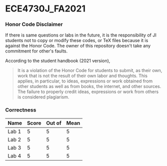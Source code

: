 # ECE4730J_FA2021

### Honor Code Disclaimer

If there is same questions or labs in the future, it is the responsibility of JI students not to copy or modify these codes, or TeX files because it is against the Honor Code. The owner of this repository doesn't take any commitment for other's faults.

According to the student handbook (2021 version),

> It is a violation of the Honor Code for students to submit, as their own, work that is not the result of their own labor and thoughts. This applies, in particular, to ideas, expressions or work obtained from other students as well as from books, the internet, and other sources. The failure to properly credit ideas, expressions or work from others is considered plagiarism.

### Correctness

| Name  | Score | Out of | Mean |
| ----- | ----- | ------ | ---- |
| Lab 1 | 5     | 5      | 5    |
| Lab 2 | 5     | 5      | 5    |
| Lab 3 | 5     | 5      | 5    |
| Lab 4 | 5     | 5      | 5    |
